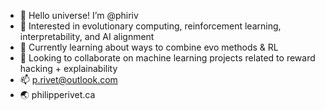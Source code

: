 - 👋 Hello universe! I’m @phiriv
- 👀 Interested in evolutionary computing, reinforcement learning, interpretability, and AI alignment
- 🌱 Currently learning about ways to combine evo methods & RL
- 💞️ Looking to collaborate on machine learning projects related to reward hacking + explainability
- 📫 p.rivet@outlook.com
- 🌏 philipperivet.ca

<!---
phiriv/phiriv is a ✨ special ✨ repository because its `README.md` (this file) appears on your GitHub profile.
You can click the Preview link to take a look at your changes.
--->
